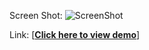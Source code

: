Screen Shot:
![ScreenShot](https://raw.github.com/wangx6/dragIntoZone/master/img/screenshot.jpg)

Link:
[<strong><a href="https://cdn.rawgit.com/wangx6/dragIntoZone/master/index.html">Click here to view demo</a></strong>]
